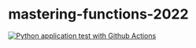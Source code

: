 # mastering-functions-2022
[![Python application test with Github Actions](https://github.com/CinnamonrollSaigo/mastering-functions-2022/actions/workflows/main.yml/badge.svg)](https://github.com/CinnamonrollSaigo/mastering-functions-2022/actions/workflows/main.yml)
